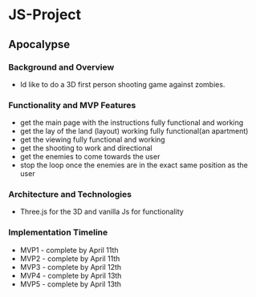 # JS-Project

## Apocalypse 
### Background and Overview
* Id like to do a 3D first person shooting game against zombies. 
### Functionality and MVP Features
*  get the main page with the instructions fully functional and working
*  get the lay of the land (layout) working fully functional(an apartment)
*  get the viewing fully functional and working 
*  get the shooting to work and directional
*  get the enemies to come towards the user
*  stop the loop once the enemies are in the exact same position as the user
### Architecture and Technologies
* Three.js for the 3D and vanilla Js for functionality 
### Implementation Timeline
* MVP1 - complete by April 11th
* MVP2 - complete by April 11th
* MVP3 - complete by April 12th
* MVP4 - complete by April 13th
* MVP5 - complete by April 13th
